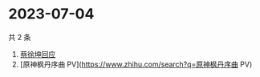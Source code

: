 # 2023-07-04

共 2 条

<!-- BEGIN ZHIHUSEARCH -->
<!-- 最后更新时间 Tue Jul 04 2023 07:10:32 GMT+0800 (China Standard Time) -->
1. [蔡徐坤回应](https://www.zhihu.com/search?q=蔡徐坤回应)
1. [原神枫丹序曲 PV](https://www.zhihu.com/search?q=原神枫丹序曲 PV)
<!-- END ZHIHUSEARCH -->
